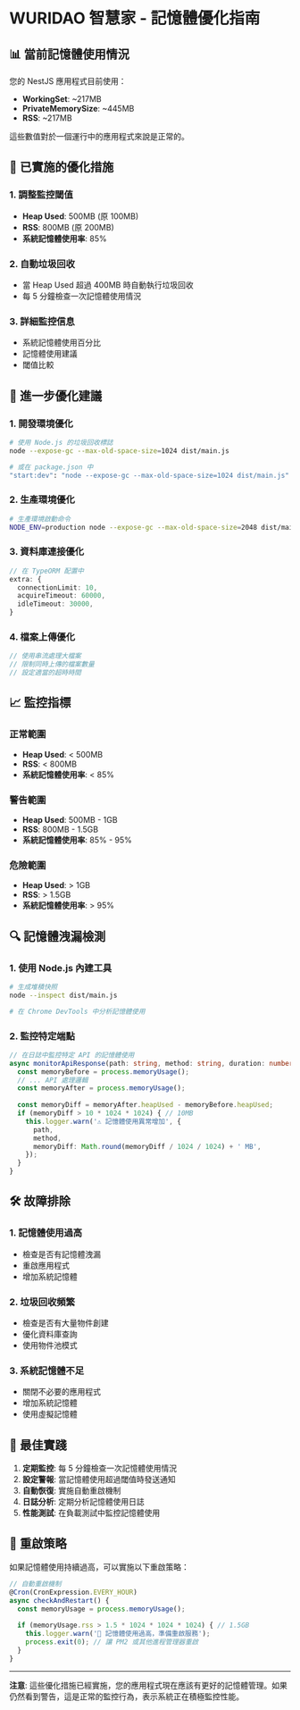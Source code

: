 # WURIDAO 智慧家 - 記憶體優化指南

## 📊 當前記憶體使用情況

您的 NestJS 應用程式目前使用：
- **WorkingSet**: ~217MB
- **PrivateMemorySize**: ~445MB
- **RSS**: ~217MB

這些數值對於一個運行中的應用程式來說是正常的。

## 🔧 已實施的優化措施

### 1. 調整監控閾值
- **Heap Used**: 500MB (原 100MB)
- **RSS**: 800MB (原 200MB)
- **系統記憶體使用率**: 85%

### 2. 自動垃圾回收
- 當 Heap Used 超過 400MB 時自動執行垃圾回收
- 每 5 分鐘檢查一次記憶體使用情況

### 3. 詳細監控信息
- 系統記憶體使用百分比
- 記憶體使用建議
- 閾值比較

## 🚀 進一步優化建議

### 1. 開發環境優化
```bash
# 使用 Node.js 的垃圾回收標誌
node --expose-gc --max-old-space-size=1024 dist/main.js

# 或在 package.json 中
"start:dev": "node --expose-gc --max-old-space-size=1024 dist/main.js"
```

### 2. 生產環境優化
```bash
# 生產環境啟動命令
NODE_ENV=production node --expose-gc --max-old-space-size=2048 dist/main.js
```

### 3. 資料庫連接優化
```typescript
// 在 TypeORM 配置中
extra: {
  connectionLimit: 10,
  acquireTimeout: 60000,
  idleTimeout: 30000,
}
```

### 4. 檔案上傳優化
```typescript
// 使用串流處理大檔案
// 限制同時上傳的檔案數量
// 設定適當的超時時間
```

## 📈 監控指標

### 正常範圍
- **Heap Used**: < 500MB
- **RSS**: < 800MB
- **系統記憶體使用率**: < 85%

### 警告範圍
- **Heap Used**: 500MB - 1GB
- **RSS**: 800MB - 1.5GB
- **系統記憶體使用率**: 85% - 95%

### 危險範圍
- **Heap Used**: > 1GB
- **RSS**: > 1.5GB
- **系統記憶體使用率**: > 95%

## 🔍 記憶體洩漏檢測

### 1. 使用 Node.js 內建工具
```bash
# 生成堆積快照
node --inspect dist/main.js

# 在 Chrome DevTools 中分析記憶體使用
```

### 2. 監控特定端點
```typescript
// 在日誌中監控特定 API 的記憶體使用
async monitorApiResponse(path: string, method: string, duration: number, statusCode: number) {
  const memoryBefore = process.memoryUsage();
  // ... API 處理邏輯
  const memoryAfter = process.memoryUsage();
  
  const memoryDiff = memoryAfter.heapUsed - memoryBefore.heapUsed;
  if (memoryDiff > 10 * 1024 * 1024) { // 10MB
    this.logger.warn('⚠️ 記憶體使用異常增加', {
      path,
      method,
      memoryDiff: Math.round(memoryDiff / 1024 / 1024) + ' MB',
    });
  }
}
```

## 🛠️ 故障排除

### 1. 記憶體使用過高
- 檢查是否有記憶體洩漏
- 重啟應用程式
- 增加系統記憶體

### 2. 垃圾回收頻繁
- 檢查是否有大量物件創建
- 優化資料庫查詢
- 使用物件池模式

### 3. 系統記憶體不足
- 關閉不必要的應用程式
- 增加系統記憶體
- 使用虛擬記憶體

## 📝 最佳實踐

1. **定期監控**: 每 5 分鐘檢查一次記憶體使用情況
2. **設定警報**: 當記憶體使用超過閾值時發送通知
3. **自動恢復**: 實施自動重啟機制
4. **日誌分析**: 定期分析記憶體使用日誌
5. **性能測試**: 在負載測試中監控記憶體使用

## 🔄 重啟策略

如果記憶體使用持續過高，可以實施以下重啟策略：

```typescript
// 自動重啟機制
@Cron(CronExpression.EVERY_HOUR)
async checkAndRestart() {
  const memoryUsage = process.memoryUsage();
  
  if (memoryUsage.rss > 1.5 * 1024 * 1024 * 1024) { // 1.5GB
    this.logger.warn('🚨 記憶體使用過高，準備重啟服務');
    process.exit(0); // 讓 PM2 或其他進程管理器重啟
  }
}
```

---

**注意**: 這些優化措施已經實施，您的應用程式現在應該有更好的記憶體管理。如果仍然看到警告，這是正常的監控行為，表示系統正在積極監控性能。
